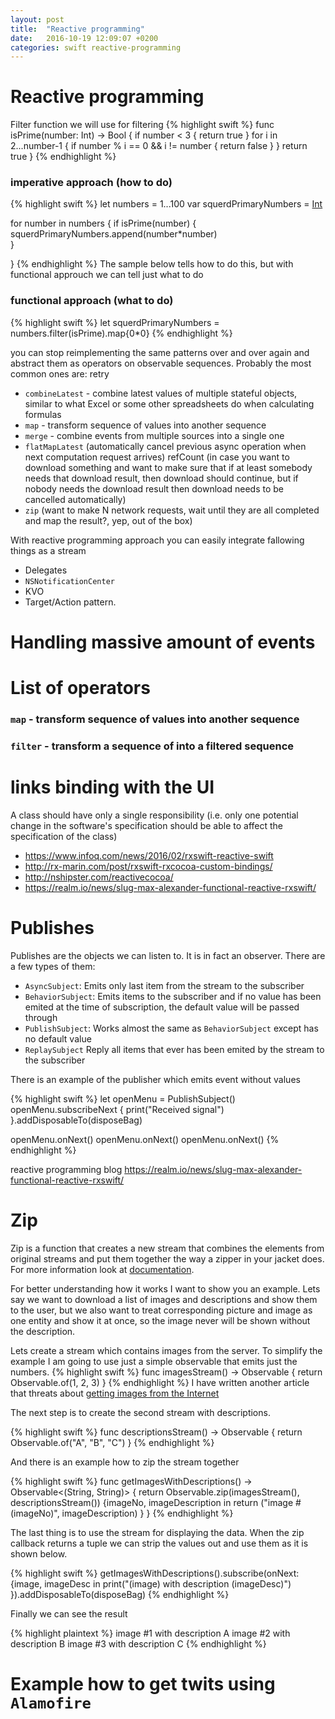 ```yaml
---
layout: post
title:  "Reactive programming"
date:   2016-10-19 12:09:07 +0200
categories: swift reactive-programming
---
```


# Reactive programming

Filter function we will use for filtering
{% highlight swift %}
func isPrime(number: Int) -> Bool {
    if number < 3 {
        return true
    }
    for i in 2...number-1 {
        if number % i == 0 && i != number {
            return false
        }
    }
    return true
}
{% endhighlight %}

### imperative approach (how to do) 

{% highlight swift %}
let numbers = 1...100
var squerdPrimaryNumbers = [Int]()
        
for number in numbers {
    if isPrime(number) {
        squerdPrimaryNumbers.append(number*number)    
    }
        
}
{% endhighlight %}
The sample below tells how to do this, but with functional approuch we can tell just what to do

### functional approach (what to do)

{% highlight swift %}
let squerdPrimaryNumbers = numbers.filter(isPrime).map{$0*$0}
{% endhighlight %}


you can stop reimplementing the same patterns over and over again and abstract them as operators on observable sequences. Probably the most common ones are:
retry
* `combineLatest` - combine latest values of multiple stateful objects, similar to what Excel or some other spreadsheets do when calculating formulas
* `map` - transform sequence of values into another sequence
* `merge` - combine events from multiple sources into a single one
* `flatMapLatest` (automatically cancel previous async operation when next computation request arrives)
refCount (in case you want to download something and want to make sure that if at least somebody needs that download result, then download should continue, but if nobody needs the download result then download needs to be cancelled automatically)
* `zip` (want to make N network requests, wait until they are all completed and map the result?, yep, out of the box)


With reactive programming approach you can easily integrate fallowing things as a stream  
* Delegates
* `NSNotificationCenter`
* KVO
* Target/Action pattern.

# Handling massive amount of events

# List of operators

### `map` - transform sequence of values into another sequence

### `filter` - transform a sequence of into a filtered sequence 

# links binding with the UI

A class should have only a single responsibility (i.e. only one potential change in the software's specification should be able to affect the specification of the class)
* https://www.infoq.com/news/2016/02/rxswift-reactive-swift
* http://rx-marin.com/post/rxswift-rxcocoa-custom-bindings/
* http://nshipster.com/reactivecocoa/
* https://realm.io/news/slug-max-alexander-functional-reactive-rxswift/

# Publishes
Publishes are the objects we can listen to. It is in fact an observer. There are a few types of them:
* `AsyncSubject`: Emits only last item from the stream to the subscriber
* `BehaviorSubject`: Emits items to the subscriber and if no value has been emited at the time of subscription, the default value will be passed through
* `PublishSubject`: Works almost the same as `BehaviorSubject` except has no default value
* `ReplaySubject` Reply all items that ever has been emited by the stream to the subscriber

There is an example of the publisher which emits event without values

{% highlight swift %}
let openMenu = PublishSubject<Void>()
openMenu.subscribeNext {
    print("Received signal")
}.addDisposableTo(disposeBag)

openMenu.onNext()
openMenu.onNext()
openMenu.onNext()
{% endhighlight %}

reactive programming blog
https://realm.io/news/slug-max-alexander-functional-reactive-rxswift/


# Zip
Zip is a function that creates a new stream that combines the elements from original streams and put them together the way a zipper in your jacket does. For more information look at [documentation](http://reactivex.io/documentation/operators/zip.html).

For better understanding how it works I want to show you an example. Lets say we want to download a list of images and descriptions and show them to the user, but we also want to treat corresponding picture and image as one entity and show it at once, so the image never will be shown without the description.

Lets create a stream which contains images from the server. To simplify the example I am going to use just a simple observable that emits just the numbers. 
{% highlight swift %}
func imagesStream() -> Observable<Int> {
    return Observable.of(1, 2, 3)
}
{% endhighlight %}
I have written another article that threats about [getting images from the Internet](/swift/cache/)

The next step is to create the second stream with descriptions.

{% highlight swift %}
func descriptionsStream() -> Observable<String> {
    return Observable.of("A", "B", "C")
}
{% endhighlight %}

And there is an example how to zip the stream together

{% highlight swift %}
func getImagesWithDescriptions() -> Observable<(String, String)> {
    return Observable.zip(imagesStream(), descriptionsStream()) {imageNo, imageDescription in
        return ("image #\(imageNo)", imageDescription)
    }
}
{% endhighlight %}

The last thing is to use the stream for displaying the data. When the zip callback returns a tuple we can strip the values out and use them as it is shown below. 

{% highlight swift %}
getImagesWithDescriptions().subscribe(onNext: {image, imageDesc in
    print("\(image) with description \(imageDesc)")
}).addDisposableTo(disposeBag)
{% endhighlight %}

Finally we can see the result 

{% highlight plaintext %}
image #1 with description A
image #2 with description B
image #3 with description C
{% endhighlight %}


# Example how to get twits using `Alamofire`


